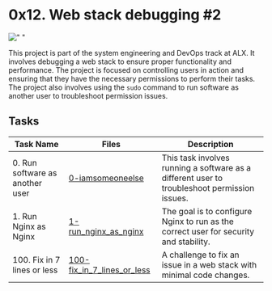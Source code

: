 # 0x12. Web stack debugging #2

![" "](https://media1.tenor.com/m/ZA5nWPkUU7UAAAAC/linux-homer.gif)

This project is part of the system engineering and DevOps track at ALX. It involves debugging a web stack to ensure proper functionality and performance. The project is focused on controlling users in action and ensuring that they have the necessary permissions to perform their tasks. The project also involves using the `sudo` command to run software as another user to troubleshoot permission issues.

## Tasks

| Task Name | Files | Description |
| --- | --- | --- |
| 0. Run software as another user | [0-iamsomeoneelse](./0-iamsomeoneelse) | This task involves running a software as a different user to troubleshoot permission issues. |
| 1. Run Nginx as Nginx | [1-run_nginx_as_nginx](./1-run_nginx_as_nginx) | The goal is to configure Nginx to run as the correct user for security and stability. |
| 100. Fix in 7 lines or less | [100-fix_in_7_lines_or_less](./100-fix_in_7_lines_or_less) | A challenge to fix an issue in a web stack with minimal code changes. |
